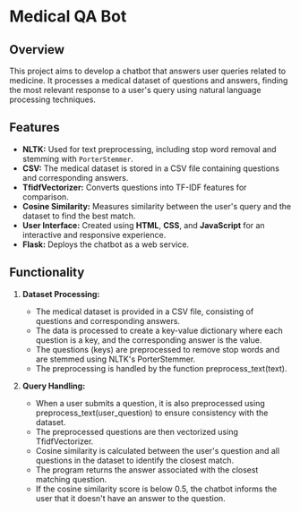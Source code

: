 # Medical QA Bot

## Overview

This project aims to develop a chatbot that answers user queries related to medicine. It processes a medical dataset of questions and answers, finding the most relevant response to a user's query using natural language processing techniques.

## Features

- **NLTK:** Used for text preprocessing, including stop word removal and stemming with `PorterStemmer`.
- **CSV:** The medical dataset is stored in a CSV file containing questions and corresponding answers.
- **TfidfVectorizer:** Converts questions into TF-IDF features for comparison.
- **Cosine Similarity:** Measures similarity between the user's query and the dataset to find the best match.
- **User Interface:** Created using **HTML**, **CSS**, and **JavaScript** for an interactive and responsive experience.
- **Flask:** Deploys the chatbot as a web service.

## Functionality

1. **Dataset Processing:**
   - The medical dataset is provided in a CSV file, consisting of questions and corresponding answers.
   - The data is processed to create a key-value dictionary where each question is a key, and the corresponding answer is the value.
   - The questions (keys) are preprocessed to remove stop words and are stemmed using NLTK's PorterStemmer.
   - The preprocessing is handled by the function preprocess_text(text).

2. **Query Handling:**
   - When a user submits a question, it is also preprocessed using preprocess_text(user_question) to ensure consistency with the dataset.
   - The preprocessed questions are then vectorized using TfidfVectorizer.
   - Cosine similarity is calculated between the user's question and all questions in the dataset to identify the closest match.
   - The program returns the answer associated with the closest matching question.
   - If the cosine similarity score is below 0.5, the chatbot informs the user that it doesn't have an answer to the question.
